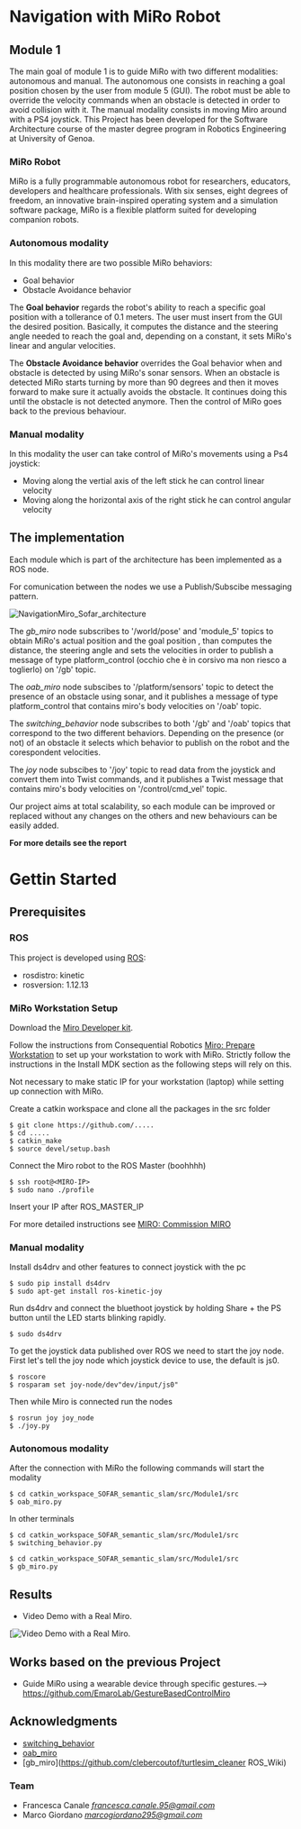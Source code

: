  # Navigation with MiRo Robot

 ## Module 1
 The main goal of module 1 is to guide MiRo with two different modalities: autonomous and manual.
 The autonomous one consists in reaching a goal position chosen by the user from module 5 (GUI). The robot must be able to override the velocity commands when an obstacle is detected in order to avoid collision with it.
 The manual modality consists in moving Miro around with a PS4 joystick.
 This Project has been developed for the Software Architecture course of the master degree program in Robotics Engineering at University of Genoa.

 ### MiRo Robot
 MiRo is a fully programmable autonomous robot for researchers, educators, developers and healthcare professionals. With six senses, eight   degrees of freedom, an innovative brain-inspired operating system and a simulation software package, MiRo is a flexible platform suited for developing companion robots.


 ### Autonomous modality
 
 In this modality there are two possible MiRo behaviors:
 * Goal behavior
 * Obstacle Avoidance behavior
 
 The **Goal behavior** regards the robot's ability to reach a specific goal position with a tollerance of 0.1 meters. The user must insert from the GUI the desired position.
 Basically, it computes the distance and the steering angle needed to reach the goal and, depending on a constant, it sets MiRo's linear and angular velocities.

 The **Obstacle Avoidance behavior** overrides the Goal behavior when and obstacle is detected by using MiRo's sonar sensors.
 When an obstacle is detected MiRo starts turning by more than 90 degrees and then it moves forward to make sure it actually avoids the obstacle. It continues doing this until the obstacle is not detected anymore.
 Then the control of MiRo goes back to the previous behaviour.

 ### Manual modality

 In this modality the user can take control of MiRo's movements using a Ps4 joystick:
 * Moving along the vertial axis of the left stick he can control linear velocity
 * Moving along the horizontal axis of the right stick he can control angular velocity

 ## The implementation 

 Each module which is part of the architecture has been implemented as a ROS node.

 For comunication between the nodes we use a Publish/Subscibe messaging pattern.
 
 ![NavigationMiro_Sofar_architecture](https://github.com/EmaroLab/catkin_workspace_SOFAR_semantic_slam/tree/module1/src/Module1/img/sofar_architecture.png)


 The *gb_miro* node subscribes to '/world/pose' and 'module_5' topics to obtain MiRo's actual position and the goal position , than computes the distance, the steering angle and sets the velocities in order to publish a message of type platform_control (occhio che è in corsivo ma non riesco a toglierlo) on '/gb' topic.

 The *oab_miro* node subscibes to '/platform/sensors' topic to detect the presence of an obstacle using sonar, and it publishes a message of type platform_control that contains miro's body velocities on '/oab' topic. 
 
 The *switching_behavior* node subscribes to both '/gb' and '/oab' topics that correspond to the two different behaviors.
 Depending on the presence (or not) of an obstacle it selects which behavior to publish on the robot and the corespondent velocities.

 The *joy* node subscibes to '/joy' topic to read data from the joystick and convert them into Twist commands, and it publishes a Twist message that contains miro's body velocities on '/control/cmd_vel' topic. 

 Our project aims at total scalability, so each module can be improved or replaced without any changes on the others and new behaviours can be easily added. 
 
  **For more details see the report**
 # Gettin Started

 ## Prerequisites

 ### ROS
This project is developed using [ROS](http://wiki.ros.org/kinetic/Installation/Ubuntu):
* rosdistro: kinetic
* rosversion: 1.12.13

 ### MiRo Workstation Setup
Download the [Miro Developer kit](http://labs.consequentialrobotics.com/miro/mdk/).

Follow the instructions from Consequential Robotics [Miro: Prepare Workstation](https://consequential.bitbucket.io/Developer_Preparation_Prepare_workstation.html) to set up your workstation to work with MiRo. 
Strictly follow the instructions in the Install MDK section as the following steps will rely on this.

Not necessary to make static IP for your workstation (laptop) while setting up connection with MiRo.

Create a catkin workspace and clone all the packages in the src folder

```
$ git clone https://github.com/.....
$ cd .....
$ catkin_make
$ source devel/setup.bash
```

 Connect the Miro robot to the ROS Master (boohhhh)

```
$ ssh root@<MIRO-IP> 
$ sudo nano ./profile
```
 Insert your IP after ROS_MASTER_IP

For more detailed instructions see [MIRO: Commission MIRO](https://consequential.bitbucket.io/Developer_Preparation_Commission_MIRO.html)

### Manual modality
 
 Install ds4drv and other features to connect joystick with the pc

```
$ sudo pip install ds4drv
$ sudo apt-get install ros-kinetic-joy
```

 Run ds4drv and connect the bluethoot joystick by holding Share + the PS button until the LED starts blinking rapidly.

 ```
$ sudo ds4drv
```
 To get the joystick data published over ROS we need to start the joy node. First let's tell the joy node which joystick device to use, the default is js0. 

```
$ roscore
$ rosparam set joy-node/dev"dev/input/js0"
```

 Then while Miro is connected run the nodes

 ```
$ rosrun joy joy_node
$ ./joy.py
```

### Autonomous modality

After the connection with MiRo the following commands will start the modality 

```
$ cd catkin_workspace_SOFAR_semantic_slam/src/Module1/src
$ oab_miro.py
```
In other terminals 

```
$ cd catkin_workspace_SOFAR_semantic_slam/src/Module1/src
$ switching_behavior.py
```

```
$ cd catkin_workspace_SOFAR_semantic_slam/src/Module1/src
$ gb_miro.py
```

## Results
* Video Demo with a Real Miro.

[![Video Demo with a Real Miro]().


## Works based on the previous Project
* Guide MiRo using a wearable device through specific gestures.--> https://github.com/EmaroLab/GestureBasedControlMiro

## Acknowledgments

* [switching_behavior](https://github.com/EmaroLab/GestureBasedControlMiro) 
* [oab_miro](https://github.com/EmaroLab/GestureBasedControlMiro) 
* [gb_miro](https://github.com/clebercoutof/turtlesim_cleaner  ROS_Wiki) 



### Team
* Francesca Canale *francesca.canale.95@gmail.com*
* Marco Giordano *marcogiordano295@gmail.com*
